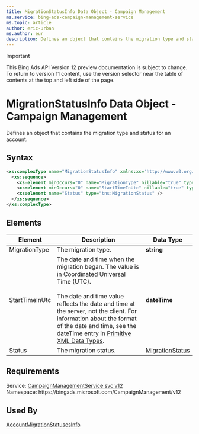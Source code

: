 ```yaml
---
title: MigrationStatusInfo Data Object - Campaign Management
ms.service: bing-ads-campaign-management-service
ms.topic: article
author: eric-urban
ms.author: eur
description: Defines an object that contains the migration type and status for an account.
---
```

> [!IMPORTANT]
> This Bing Ads API Version 12 preview documentation is subject to change. To return to version 11 content, use the version selector near the table of contents at the top and left side of the page.

# MigrationStatusInfo Data Object - Campaign Management
Defines an object that contains the migration type and status for an account.

## Syntax
```xml
<xs:complexType name="MigrationStatusInfo" xmlns:xs="http://www.w3.org/2001/XMLSchema">
  <xs:sequence>
    <xs:element minOccurs="0" name="MigrationType" nillable="true" type="xs:string" />
    <xs:element minOccurs="0" name="StartTimeInUtc" nillable="true" type="xs:dateTime" />
    <xs:element name="Status" type="tns:MigrationStatus" />
  </xs:sequence>
</xs:complexType>
```

## <a name="elements"></a>Elements

|Element|Description|Data Type|
|-----------|---------------|-------------|
|<a name="migrationtype"></a>MigrationType|The migration type.|**string**|
|<a name="starttimeinutc"></a>StartTimeInUtc|The date and time when the migration began. The value is in Coordinated Universal Time (UTC).<br/><br/> The date and time value reflects the date and time at the server, not the client. For information about the format of the date and time, see the dateTime entry in [Primitive XML Data Types](https://go.microsoft.com/fwlink/?linkid=859198).|**dateTime**|
|<a name="status"></a>Status|The migration status.|[MigrationStatus](migrationstatus.md)|

## Requirements
Service: [CampaignManagementService.svc v12](https://campaign.api.bingads.microsoft.com/Api/Advertiser/CampaignManagement/v12/CampaignManagementService.svc)  
Namespace: https\://bingads.microsoft.com/CampaignManagement/v12  

## Used By
[AccountMigrationStatusesInfo](accountmigrationstatusesinfo.md)  
